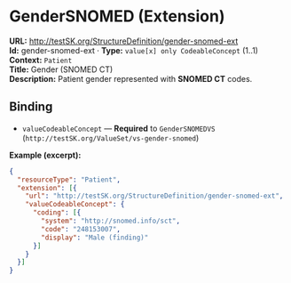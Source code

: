 

# GenderSNOMED (Extension)

**URL:** http://testSK.org/StructureDefinition/gender-snomed-ext  
**Id:** gender-snomed-ext · **Type:** `value[x] only CodeableConcept` (1..1)  
**Context:** `Patient`  
**Title:** Gender (SNOMED CT)  
**Description:** Patient gender represented with **SNOMED CT** codes.

## Binding
- `valueCodeableConcept` — **Required** to `GenderSNOMEDVS` (`http://testSK.org/ValueSet/vs-gender-snomed`)

**Example (excerpt):**
```json
{
  "resourceType": "Patient",
  "extension": [{
    "url": "http://testSK.org/StructureDefinition/gender-snomed-ext",
    "valueCodeableConcept": {
      "coding": [{
        "system": "http://snomed.info/sct",
        "code": "248153007",
        "display": "Male (finding)"
      }]
    }
  }]
}
